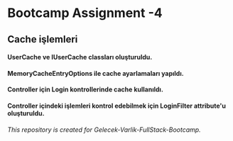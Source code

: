 # Bootcamp Assignment -4
## Cache işlemleri
#### UserCache ve IUserCache classları oluşturuldu.
#### MemoryCacheEntryOptions ile cache ayarlamaları yapıldı.
#### Controller için Login kontrollerinde cache kullanıldı.
#### Controller içindeki işlemleri kontrol edebilmek için LoginFilter attribute'u oluşturuldu.





###### This repository is created for Gelecek-Varlik-FullStack-Bootcamp.
